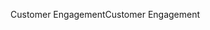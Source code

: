 <span data-ttu-id="b350f-101">Customer Engagement</span><span class="sxs-lookup"><span data-stu-id="b350f-101">Customer Engagement</span></span>